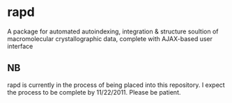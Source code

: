 # rapd

A package for automated autoindexing, integration & structure soultion of macromolecular crystallographic data, complete with AJAX-based user interface

## NB

rapd is currently in the process of being placed into this repository. I expect the process to be complete by 11/22/2011. Please be patient.

